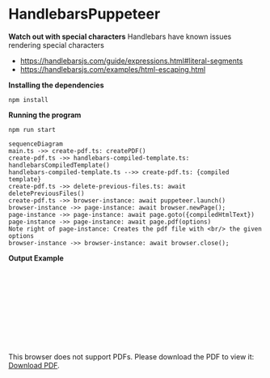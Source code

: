 # HandlebarsPuppeteer

**Watch out with special characters**
Handlebars have known issues rendering special characters
* https://handlebarsjs.com/guide/expressions.html#literal-segments
* https://handlebarsjs.com/examples/html-escaping.html

**Installing the dependencies**
```
npm install
```

**Running the program**
```
npm run start
```

```mermaid
sequenceDiagram
main.ts ->> create-pdf.ts: createPDF()
create-pdf.ts ->> handlebars-compiled-template.ts: handlebarsCompiledTemplate()
handlebars-compiled-template.ts -->> create-pdf.ts: {compiled template}
create-pdf.ts ->> delete-previous-files.ts: await deletePreviousFiles()
create-pdf.ts ->> browser-instance: await puppeteer.launch()
browser-instance ->> page-instance: await browser.newPage();
page-instance ->> page-instance: await page.goto({compiledHtmlText})
page-instance ->> page-instance: await page.pdf(options)
Note right of page-instance: Creates the pdf file with <br/> the given options
browser-instance ->> browser-instance: await browser.close();
```

**Output Example**

<object data="https://github.com/juanwhite99/HandlebarsPuppeteer/blob/main/pdf/Report.pdf" type="application/pdf" width="700px" height="700px">
    <embed src="https://github.com/juanwhite99/HandlebarsPuppeteer/blob/main/pdf/Report.pdf">
        <p>This browser does not support PDFs. Please download the PDF to view it: <a href="https://github.com/juanwhite99/HandlebarsPuppeteer/blob/main/pdf/Report.pdf">Download PDF</a>.</p>
    </embed>
</object>
